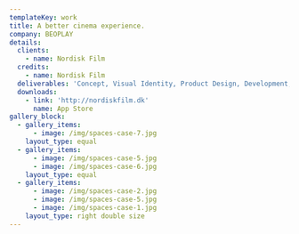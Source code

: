 ```yaml
---
templateKey: work
title: A better cinema experience.
company: BEOPLAY
details:
  clients:
    - name: Nordisk Film
  credits:
    - name: Nordisk Film
  deliverables: 'Concept, Visual Identity, Product Design, Development, Backend Development.'
  downloads:
    - link: 'http://nordiskfilm.dk'
      name: App Store
gallery_block:
  - gallery_items:
      - image: /img/spaces-case-7.jpg
    layout_type: equal
  - gallery_items:
      - image: /img/spaces-case-5.jpg
      - image: /img/spaces-case-6.jpg
    layout_type: equal
  - gallery_items:
      - image: /img/spaces-case-2.jpg
      - image: /img/spaces-case-5.jpg
      - image: /img/spaces-case-1.jpg
    layout_type: right double size
---
```


